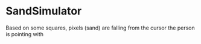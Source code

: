 # SandSimulator
Based on some squares, pixels (sand) are falling from the cursor the person is pointing with
